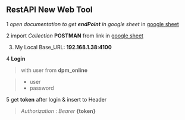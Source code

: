 ## RestAPI New Web Tool

1 *open documentation to get __endPoint__ in google sheet* in [google sheet](https://docs.google.com/spreadsheets/d/1AGmod0OzPZA5B6D4CSoND3r0uRyzM7IXqRsulJcW-xw/edit?usp=sharing)

2 import *Collection* __POSTMAN__ from link in [google sheet](https://docs.google.com/spreadsheets/d/1AGmod0OzPZA5B6D4CSoND3r0uRyzM7IXqRsulJcW-xw/edit?usp=sharing)

3. My Local Base_URL: __192.168.1.38:4100__

4 **Login**
> with user from **dpm_online**

> * user
> * password

5 get __token__ after login & insert to Header
> *Authorization* : _Bearer_ __{token}__
